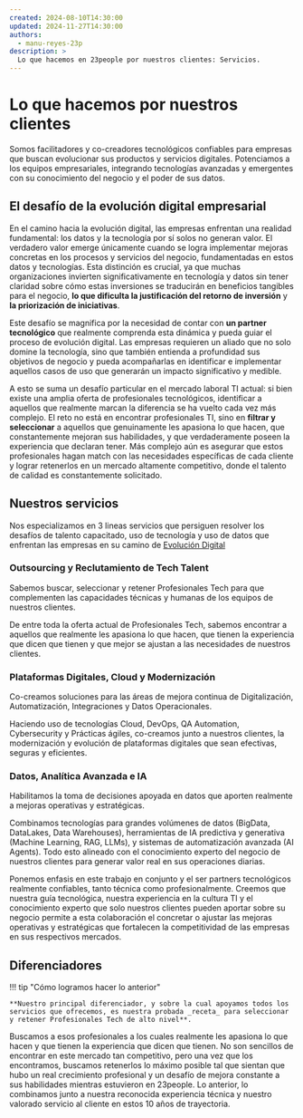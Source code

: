 ```yaml
---
created: 2024-08-10T14:30:00
updated: 2024-11-27T14:30:00
authors:
  - manu-reyes-23p
description: >
  Lo que hacemos en 23people por nuestros clientes: Servicios.
---
```


# Lo que hacemos por nuestros clientes

Somos facilitadores y co-creadores tecnológicos confiables para empresas que buscan evolucionar sus productos y servicios digitales. Potenciamos a los equipos empresariales, integrando tecnologías avanzadas y emergentes con su conocimiento del negocio y el poder de sus datos.

## El desafío de la evolución digital empresarial

En el camino hacia la evolución digital, las empresas enfrentan una realidad fundamental: los datos y la tecnología por sí solos no generan valor. El verdadero valor emerge únicamente cuando se logra implementar mejoras concretas en los procesos y servicios del negocio, fundamentadas en estos datos y tecnologías. Esta distinción es crucial, ya que muchas organizaciones invierten significativamente en tecnología y datos sin tener claridad sobre cómo estas inversiones se traducirán en beneficios tangibles para el negocio, **lo que dificulta la justificación del retorno de inversión** y **la priorización de iniciativas**.

Este desafío se magnifica por la necesidad de contar con **un partner tecnológico** que realmente comprenda esta dinámica y pueda guiar el proceso de evolución digital. Las empresas requieren un aliado que no solo domine la tecnología, sino que también entienda a profundidad sus objetivos de negocio y pueda acompañarlas en identificar e implementar aquellos casos de uso que generarán un impacto significativo y medible.

A esto se suma un desafío particular en el mercado laboral TI actual: si bien existe una amplia oferta de profesionales tecnológicos, identificar a aquellos que realmente marcan la diferencia se ha vuelto cada vez más complejo. El reto no está en encontrar profesionales TI, sino en **filtrar y seleccionar** a aquellos que genuinamente les apasiona lo que hacen, que constantemente mejoran sus habilidades, y que verdaderamente poseen la experiencia que declaran tener. Más complejo aún es asegurar que estos profesionales hagan match con las necesidades específicas de cada cliente y lograr retenerlos en un mercado altamente competitivo, donde el talento de calidad es constantemente solicitado.

## Nuestros servicios

Nos especializamos en 3 lineas servicios que persiguen resolver los desafíos de talento capacitado, uso de tecnología y uso de datos que enfrentan las empresas en su camino de [Evolución Digital](../insights/evolucion-digital-empresarial.md)

### Outsourcing y Reclutamiento de Tech Talent

Sabemos buscar, seleccionar y retener Profesionales Tech para que complementen las capacidades técnicas y humanas de los equipos de nuestros clientes.

De entre toda la oferta actual de Profesionales Tech, sabemos encontrar a aquellos que realmente les apasiona lo que hacen, que tienen la experiencia que dicen que tienen y que mejor se ajustan a las necesidades de nuestros clientes.

### Plataformas Digitales, Cloud y Modernización

Co-creamos soluciones para las áreas de mejora continua de Digitalización, Automatización, Integraciones y Datos Operacionales.

Haciendo uso de tecnologías Cloud, DevOps, QA Automation, Cybersecurity y Prácticas ágiles, co-creamos junto a nuestros clientes, la modernización y evolución de plataformas digitales que sean efectivas, seguras y eficientes.

### Datos, Analítica Avanzada e IA

Habilitamos la toma de decisiones apoyada en datos que aporten realmente a mejoras operativas y estratégicas.

Combinamos tecnologías para grandes volúmenes de datos (BigData, DataLakes, Data Warehouses), herramientas de IA predictiva y generativa (Machine Learning, RAG, LLMs), y sistemas de automatización avanzada (AI Agents). Todo esto alineado con el conocimiento experto del negocio de nuestros clientes para generar valor real en sus operaciones diarias.

Ponemos enfasis en este trabajo en conjunto y el ser partners tecnológicos realmente confiables, tanto técnica como profesionalmente. Creemos que nuestra guía tecnológica, nuestra experiencia en la cultura TI y el conocimiento experto que solo nuestros clientes pueden aportar sobre su negocio permite a esta colaboración el concretar o ajustar las mejoras operativas y estratégicas que fortalecen la competitividad de las empresas en sus respectivos mercados.

## Diferenciadores

!!! tip "Cómo logramos hacer lo anterior"

    **Nuestro principal diferenciador, y sobre la cual apoyamos todos los servicios que ofrecemos, es nuestra probada _receta_ para seleccionar y retener Profesionales Tech de alto nivel**. 
    
Buscamos a esos profesionales a los cuales realmente les apasiona lo que hacen y que tienen la experiencia que dicen que tienen. No son sencillos de encontrar en este mercado tan competitivo, pero una vez que los encontramos, buscamos retenerlos lo máximo posible tal que sientan que hubo un real crecimiento profesional y un desafío de mejora constante a sus habilidades mientras estuvieron en 23people. Lo anterior, lo combinamos junto a nuestra reconocida experiencia técnica y nuestro valorado servicio al cliente en estos 10 años de trayectoria.
